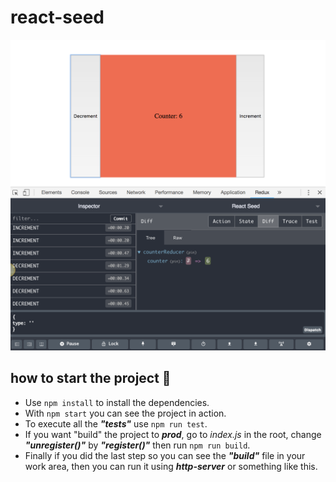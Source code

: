 # react-seed

<p align="center">
<img src="https://github.com/skantus/react-redux-seed/blob/master/src/assets/screnshot.png" width="800"/>
</p>

## how to start the project 🔨

- Use `npm install` to install the dependencies.
- With `npm start` you can see the project in action.
- To execute all the **_"tests"_** use `npm run test`.
- If you want "build" the project to **_prod_**, go to _index.js_ in the root, change **_"unregister()"_** by **_"register()"_** then run `npm run build`.
- Finally if you did the last step so you can see the **_"build"_** file in your work area, then you can run it using **_http-server_** or something like this.
